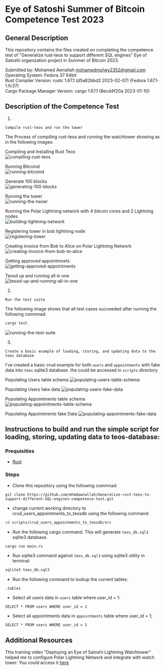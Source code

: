 # Eye of Satoshi Summer of Bitcoin Competence Test 2023

## General Description

This repository contains the files created on completing the competence test of "Generalize rust-teos to support different SQL engines" Eye of Satoshi organization project in Summer of Bitcoin 2023.

Submitted by: Mohamed Awnallah <mohamedmohey2352@gmail.com> <br>
Operating System: Fedora 37 64bit <br>
Rust Compiler Version: rustc 1.67.1 (d5a82bbd2 2023-02-07) (Fedora 1.67.1-1.fc37) <br>
Cargo Package Manager Version: cargo 1.67.1 (8ecd4f20a 2023-01-10) <br>

## Description of the Competence Test
1.
```
Compile rust-teos and run the tower
```
The Process of compiling rust-teos and running the watchtower showing as in the following images:

Compiling and Installing Rust Teos <br>
![compiling-rust-teos](assets/compiling-rust-teos.png)

Running Bitcoind<br>
![running-bitcoind](assets/running-bitcoind.png)

Generate 100 blocks <br>
![generating-100-blocks](assets/generating-100-blocks.png)

Running the tower <br>
![running-the-twoer](assets/running-the-tower.png)

Running the Polar Lightning network with 4 bitcoin cores and 2 Lightning nodes <br>
![building-lightning-network](assets/building-lightning-network.png)

Registering tower in bob lightning node <br>
![registering-tower](assets/registering-tower.png)

Creating invoice from Bob to Alice on Polar Lightning Network <br>
![creating-invoice-from-bob-to-alice](assets/creating-invoice-from-bob-to-alice.png)

Getting approved appointmnets <br>
![getting-approved-appointments](assets/getting-approved-appointments.png)

Teosd up and running all in one <br>
![teosd-up-and-running-all-in-one](assets/teosd-up-and-running-all-in-one.png)

2.
```
Run the test suite
```

The following image shows that all test cases succeeded after running the following commnad:
```bash
cargo test
```

![running-the-test-suite](assets/running-the-test-suite.png)

3.
```
Create a basic example of loading, storing, and updating data to the teos database
```
I've created a basic crud example for both `users` and `appointments` with fake data into `teos` sqlite3 database. the could be accessed in `scripts` directory


Populating Users table schema
![populating-users-table-schema](assets/populating-users-table-schema.png)

Populating Users fake data
![populating-users-fake-data](assets/populating-users-fake-data.png)

Populating Appointments table schema
![populating-appointments-table-schema](assets/populating-appointments-table-schema.png)

Populating Appointments fake Data
![populating-appointments-fake-data](assets/populating-appointments-data.png)

## Instructions to build and run the simple script for loading, storing, updating data to teos-database:

### Prequisities
- [Rust](https://www.rust-lang.org/tools/install)

### Steps
- Clone this repository using the following commnad:
```
git clone https://github.com/mhmdawnallah/Generalize-rust-teos-to-support-different-SQL-engines-competence-test.git
```
- change current working directory to crud_users_appointments_to_teosdb using the following command:
```bash
cd scripts/crud_users_appointments_to_teosdb/src
```
- Run the following cargo command. This will generate `teos_db.sql3` sqlite3 database.
```bash
cargo run main.rs
```
- Run sqlite3 command against `teos_db.sql3` using sqlite3 utility in terminal:
```bash
sqlite3 teos_db.sql3
```
- Run the following command to lookup the current tables:
```sqlite3
.tables
```
- Select all users data in `users` table where user_id = 1:
```
SELECT * FROM users WHERE user_id = 1
```
- Select all appointments data in `appointments` table where user_id = 1;
```
SELECT * FROM users WHERE user_id = 1
```
## Additional Resources
This training video "Deploying an Eye of Satoshi Lightning Watchtower" helped me to configure Polar Lightning Network and integrate with watch tower. You could access it [here](https://www.youtube.com/watch?v=8vzNB_NZt2A&t=2194s)
